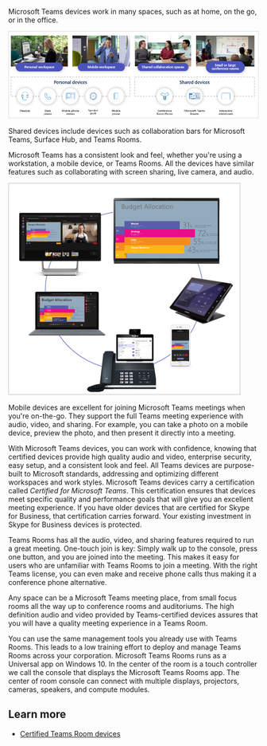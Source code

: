 Microsoft Teams devices work in many spaces, such as at home, on the go, or in the office.

![Personal and shared devices](../media/teams-devices-consistent.png)

Shared devices include devices such as collaboration bars for Microsoft Teams, Surface Hub,  and Teams Rooms.

Microsoft Teams has a consistent look and feel, whether you're using a workstation, a mobile device, or Teams Rooms. All the devices have similar features such as collaborating with screen sharing, live camera, and audio.

![Devices shared features](../media/devices-shared-features.png)

Mobile devices are excellent for joining Microsoft Teams meetings when you're on-the-go. They support the full Teams meeting experience with audio, video, and sharing. For example, you can take a photo on a mobile device, preview the photo, and then present it directly into a meeting.

With Microsoft Teams devices, you can work with confidence, knowing that certified devices provide high quality audio and video, enterprise security, easy setup, and a consistent look and feel. All Teams devices are purpose-built to Microsoft standards, addressing and optimizing different workspaces and work styles. Microsoft Teams devices carry a certification called *Certified for Microsoft Teams*. This certification ensures that devices meet specific quality and performance goals that will give you an excellent meeting experience. If you have older devices that are certified for Skype for Business, that certification carries forward. Your existing investment in Skype for Business devices is protected.

Teams Rooms has all the audio, video, and sharing features required to run a great meeting. One-touch join is key: Simply walk up to the console, press one button, and you are joined into the meeting. This makes it easy for users who are unfamiliar with Teams Rooms to join a meeting. With the right Teams license, you can even make and receive phone calls thus making it a conference phone alternative.

Any space can be a Microsoft Teams meeting place, from small focus rooms all the way up to conference rooms and auditoriums. The high definition audio and video provided by Teams-certified devices assures that you will have a quality meeting experience in a Teams Room.

You can use the same management tools you already use with Teams Rooms.  This leads to a low training effort to deploy and manage Teams Rooms across your corporation. Microsoft Teams Rooms runs as a Universal app on Windows 10. In the center of the room is a touch controller we call the console that displays the Microsoft Teams Rooms app. The center of room console can connect with multiple displays, projectors, cameras, speakers, and compute modules.

## Learn more

- [Certified Teams Room devices](https://www.microsoft.com/microsoft-365/microsoft-teams/across-devices/devices/category?devicetype=20?azure-portal=true)
